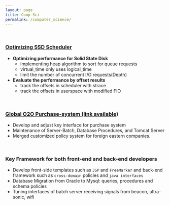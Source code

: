 ```yaml
---
layout: page
title: Comp-Sci
permalink: /computer_science/
---
```


<br>

### [Optimizing SSD Scheduler](https://github.com/SungHoHong2/SSD-Scheduler)
- **Optimizing performance for Solid State Disk**
    - implementing heap algorithm to sort for queue requests
    - virtual_time only uses logical_time
    - limit the number of concurrent I/O requests(Depth)
- **Evaluate the performance by offset results**
    - track the offsets in scheduler with strace
    - track the offsets in userspace with modified FIO

<br>

### [Global O2O Purchase-system (link available)](/img/2_Recent_project_in_my_company.pdf)
- Develop and adjust key interface for purchase system
- Maintenance of Server-Batch, Database Procedures, and Tomcat Server
- Merged customized policy system for foreign eastern companies.

<br>

### Key Framework for both front-end and back-end developers
- Develop front-side templates such as `JSP` and `FreeMarker` and back-end framework such as `cross-domain` policies and `java interfaces`
- Database Migration from Oracle to Mysql: queries, procedures and schema policies
- Tuning interfaces of batch server receiving signals from beacon, ultra-sonic, wifi
